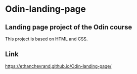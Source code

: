 # Odin-landing-page

## Landing page project of the Odin course
This project is based on HTML and CSS. 

## Link
https://ethanchevrand.github.io/Odin-landing-page/

